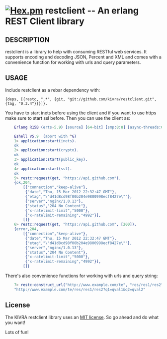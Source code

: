 [![Hex.pm](https://img.shields.io/hexpm/v/restc.svg?maxAge=2592000)](https://hex.pm/packages/restc) restclient -- An erlang REST Client library
====================================

## DESCRIPTION

restclient is a library to help with consuming RESTful web services. It supports
encoding and decoding JSON, Percent and XML and comes with a convenience
function for working with urls and query parameters.

## USAGE

Include restclient as a rebar dependency with:

	{deps, [{restc, ".*", {git, "git://github.com/kivra/restclient.git", {tag, "0.3.4"}}}]}.

You have to start inets before using the client and if you want to use https make sure to start ssl before.
Then you can use the client as:

``` erlang
	Erlang R15B (erts-5.9) [source] [64-bit] [smp:8:8] [async-threads:0] [hipe] [kernel-poll:false]

	Eshell V5.9  (abort with ^G)
	1> application:start(inets).
	ok
	2> application:start(crypto).
	ok
	3> application:start(public_key).
	ok
	4> application:start(ssl).
	ok
	5> restc:request(get, "https://api.github.com").
	{ok,204,
	    [{"connection","keep-alive"},
	     {"date","Thu, 15 Mar 2012 22:32:47 GMT"},
	     {"etag","\"d41d8cd98f00b204e9800998ecf8427e\""},
	     {"server","nginx/1.0.13"},
	     {"status","204 No Content"},
	     {"x-ratelimit-limit","5000"},
	     {"x-ratelimit-remaining","4992"}],
	    []}
	6> restc:request(get, "https://api.github.com", [200]).
	{error,204,
	    [{"connection","keep-alive"},
	     {"date","Thu, 15 Mar 2012 22:32:47 GMT"},
	     {"etag","\"d41d8cd98f00b204e9800998ecf8427e\""},
	     {"server","nginx/1.0.13"},
	     {"status","204 No Content"},
	     {"x-ratelimit-limit","5000"},
	     {"x-ratelimit-remaining","4992"}],
	    []}
```

There's also convenience functions for working with urls and query string:

``` erlang
	7> restc:construct_url("http://www.example.com/te", "res/res1/res2", [{"q1", "qval1"}, {"q2", "qval2"}]).
	"http://www.example.com/te/res/res1/res2?q1=qval1&q2=qval2"
```

## License
The KIVRA restclient library uses an [MIT license](http://en.wikipedia.org/wiki/MIT_License). So go ahead and do what
you want!

Lots of fun!
